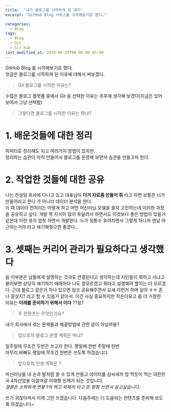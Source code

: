 ```yaml
---
title:  "내가 블로그를 시작하게 된 계기"
excerpt: "GitHub Blog 서비스를 시작해보기로 했다."

categories:
  - Blog
tags:
  - Blog
  - Git
  - Git hub 
last_modified_at: 2020-06-29T08:06:00-05:00
---
```


GitHub Blog 를 시작해보기로 했다.  
첫글은 블로그를 시작하게 된 이유에 대해서 써보겠다.

>Git 블로그를 시작한 이유는? 
  
수많은 블로그 플랫폼 중에서 Git 을 선택한 이유는 추후에 생각해 보겠다(지금은 있어보여서 그냥 선택함)  

>그렇다면 블로그를 시작한 이유는 뭐냐? 

# 1. 배운것들에 대한 정리
피피티로 정리해도 되고 여러가지 방법이 있지만.  
정리하는 습관이 아직 안들어서 블로그를 운영해 보면서 습관을 만들고자 한다. 
# 2. 작업한 것들에 대한 공유
나는 컨설팅 회사에 다니고 있고 대표님이  **이거 자료좀 만들어 줘** 라고 하면 보통은 너가 만들어라고 한다 가 아니라 데이터 분석을 한다.  
이 때 데이터 전처리는 어떻게 하고 어떤 머신러닝 모델을 쓸지 고민하는데 이러한 과정을 공유하고 싶다.
개발 쪽 지식이 많이 후달려서 하면서도 이것보다 좋은 방법이 있을거 같은데 이런 생각 엄청 하면서 개발한다.
누가 뒷통수 후려치면서 그렇게 하니까 맨날 야근하는거야 라고 얘기해줫으면 좋겠다...
# 3. 셋째는 커리어 관리가 필요하다고 생각했다
음 이부분은 남들에게 설명하는 것과도 연결된다고 생각하는데 지인들이 뭐하고 사냐고 물어보면 상당히 얘기하기 애매하다
나도 잘모르겠고 뭐라고 설명해야 할지는 더 모르겠다. 근데 블로그 같은거 하나 있으면 링크 공유해주면서 요새 이런거 하며 살아 ㅎㅎ 존나 잘살지? 라고 할 수 있을거 같아서.
이건 사실 중요하지만 작은이유고 좀 더 거창한 이유는 **미래를 준비하기 위해서 이다** ??응?

>주 컨텐츠는 무엇인가요?  

내가 회사에서 겪는 문제들과 해결방법에 관한 글이 아닐까용?  

>앞으로의 블로그 운영 계획은 머냐? 

일주일에 무조건 두번은 쓰고자 한다. 평일에 한번 주말에 한번  
아무리 바빠도 평일에 무조건 한번은 쓰도록 하겠습니다.

>앞으로의 인생 계획은 ?

머신러닝을 내 손과 발처럼 쓸 수 있게 만들고 데이터를 삼씨세끼 밥 먹듯이 먹는
대한민국 4차산업을 이끌어갈 미래형 인재가 되는 것입니다.  
*결론은 소박하게 연봉 1억 찍고 외제차 타고 돈 펑펑 쓰면서 살고싶습니다.*


쓰기 귀찮아져서 이제 그만 쓰겠습니다. 다음주에는 더 도움되는 컨텐츠를 준비해 보도록 하겠습니다~

